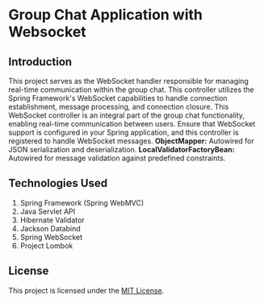 # Group Chat Application with Websocket

## Introduction

This project serves as the WebSocket handler responsible for managing real-time communication within the group chat.
This controller utilizes the Spring Framework's WebSocket capabilities to handle connection establishment, message processing, and connection closure.
This WebSocket controller is an integral part of the group chat functionality, enabling real-time communication between users. Ensure that WebSocket support is configured in your Spring application, and this controller is registered to handle WebSocket messages.
**ObjectMapper:** Autowired for JSON serialization and deserialization. **LocalValidatorFactoryBean:** Autowired for message validation against predefined constraints.


## Technologies Used

1. Spring Framework (Spring WebMVC)
2. Java Servlet API
3. Hibernate Validator
4. Jackson Databind
5. Spring WebSocket
6. Project Lombok


## License

This project is licensed under the [MIT License](LICENSE.txt).